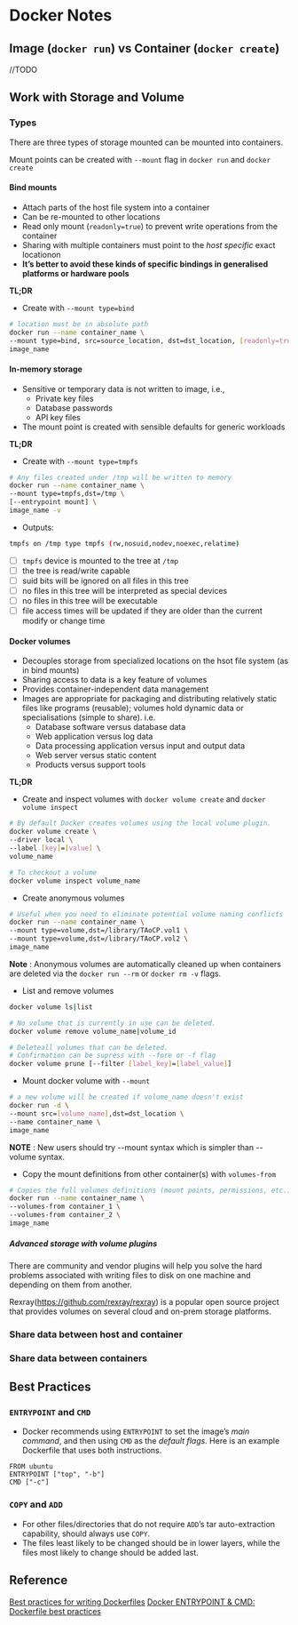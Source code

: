 # Docker Notes

## Image (`docker run`) vs Container (`docker create`)

//TODO

## Work with Storage and Volume

### Types

There are three types of storage mounted can be mounted into containers.

Mount points can be created with `--mount` flag in `docker run` and `docker create`

#### Bind mounts

* Attach parts of the host file system into a container
* Can be re-mounted to other locations
* Read only mount (`readonly=true`) to prevent write operations from the container
* Sharing with multiple containers must point to the *host specific* exact locationon
* **It’s better to
avoid these kinds of specific bindings in generalised platforms or hardware pools**

**TL;DR**

* Create with `--mount type=bind`

```bash
# location must be in absolute path
docker run --name container_name \
--mount type=bind, src=source_location, dst=dst_location, [readonly=true] \
image_name
```

#### In-memory storage

* Sensitive or temporary data is not written to image, i.e.,
  * Private key files
  * Database passwords
  * API key files
* The mount point is created with sensible defaults for generic workloads

**TL;DR**

* Create with `--mount type=tmpfs`

```bash
# Any files created under /tmp will be written to memory
docker run --name container_name \
--mount type=tmpfs,dst=/tmp \
[--entrypoint mount] \
image_name -v
```

* Outputs:

```bash
tmpfs on /tmp type tmpfs (rw,nosuid,nodev,noexec,relatime)
```

- [ ] `tmpfs` device is mounted to the tree at `/tmp`
- [ ] the tree is read/write capable
- [ ] suid bits will be ignored on all files in this tree
- [ ] no files in this tree will be interpreted as special devices
- [ ] no files in this tree will be executable
- [ ] file access times will be updated if they are older than the current modify or change time

#### Docker volumes

* Decouples storage from specialized locations on the hsot file system (as in bind mounts)
* Sharing access to data is a key feature of volumes
* Provides container-independent data management
* Images are appropriate for packaging and distributing relatively
static files like programs (reusable); volumes hold dynamic data or specialisations (simple to share). i.e.
  * Database software versus database data
  * Web application versus log data
  * Data processing application versus input and output data
  * Web server versus static content
  * Products versus support tools

**TL;DR**

* Create and inspect volumes with `docker volume create` and `docker volume inspect`

```bash
# By default Docker creates volumes using the local volume plugin.
docker volume create \
--driver local \
--label [key]=[value] \
volume_name

# To checkout a volume
docker volume inspect volume_name
```

* Create anonymous volumes

```bash
# Useful when you need to eliminate potential volume naming conflicts
docker run --name container_name \
--mount type=volume,dst=/library/TAoCP.vol1 \
--mount type=volume,dst=/library/TAoCP.vol2 \
image_name
```

**Note** : Anonymous volumes are automatically cleaned up when containers are deleted via the `docker run --rm` or `docker rm -v` flags.

* List and remove volumes

```bash
docker volume ls|list

# No volume that is currently in use can be deleted.
docker volume remove volume_name|volume_id

# Deleteall volumes that can be deleted.
# Confirmation can be supress with --fore or -f flag
docker volume prune [--filter [label_key]=[label_value]]
```

* Mount docker volume with `--mount`

```bash
# a new volume will be created if volume_name doesn't exist
docker run -d \
--mount src=[volume_name],dst=dst_location \
--name container_name \
image_name
```

**NOTE** : New users should try --mount syntax which is simpler than --volume syntax.

* Copy the mount definitions from other container(s) with `volumes-from`

```bash
# Copies the full volumes definitions (mount points, permissions, etc.)
docker run --name container_name \
--volumes-from container_1 \
--volumes-from container_2 \
image_name
```

##### Advanced storage with volume plugins

There are community and vendor plugins will help you solve the hard problems associated with writing files to disk on one machine and depending on them from another.

Rexray(<https://github.com/rexray/rexray>) is a popular open source project that provides volumes on several cloud and on-prem storage platforms.

### Share data between host and container

### Share data between containers

## Best Practices

### `ENTRYPOINT` and `CMD`

* Docker recommends using `ENTRYPOINT` to set the image’s _main command_, and then using `CMD` as the _default flags_. Here is an example Dockerfile that uses both instructions.

```docker
FROM ubuntu
ENTRYPOINT ["top", "-b"]
CMD ["-c"]
```

### `COPY` and `ADD`

* For other files/directories that do not require `ADD`’s tar auto-extraction capability, should always use `COPY`.
* The files least likely to be changed should be in lower layers, while the files most likely to change should be added last.

## Reference

[Best practices for writing Dockerfiles](https://docs.docker.com/develop/develop-images/dockerfile_best-practices/#add-or-copy)
[Docker ENTRYPOINT & CMD: Dockerfile best practices](https://medium.freecodecamp.org/docker-entrypoint-cmd-dockerfile-best-practices-abc591c30e21)